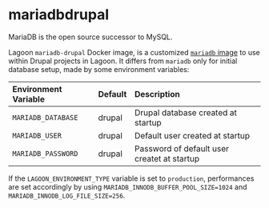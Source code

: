 # mariadbdrupal

MariaDB is the open source successor to MySQL.

Lagoon `mariadb-drupal` Docker image, is a customized [`mariadb` image](https://github.com/AlannaBurke/lagoon/tree/3099c4aeaf2a67cc1e084cb7b8b01ef0fbf90bed/docs/docker-images/mariadb/mariadb.md) to use within Drupal projects in Lagoon. It differs from `mariadb` only for initial database setup, made by some environment variables:

| Environment Variable | Default | Description |
| :--- | :--- | :--- |
| `MARIADB_DATABASE` | drupal | Drupal database created at startup |
| `MARIADB_USER` | drupal | Default user created at startup |
| `MARIADB_PASSWORD` | drupal | Password of default user createt at startup |

If the `LAGOON_ENVIRONMENT_TYPE` variable is set to `production`, performances are set accordingly by using `MARIADB_INNODB_BUFFER_POOL_SIZE=1024` and `MARIADB_INNODB_LOG_FILE_SIZE=256`.

